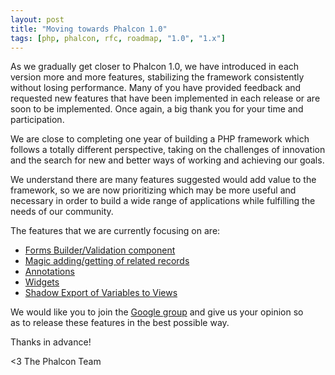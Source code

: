 ```yaml
---
layout: post
title: "Moving towards Phalcon 1.0"
tags: [php, phalcon, rfc, roadmap, "1.0", "1.x"]
---
```


As we gradually get closer to Phalcon 1.0, we have introduced in each version more and more features, stabilizing the framework consistently without losing performance. Many of you have provided feedback and requested new features that have been implemented in each release or are soon to be implemented. Once again, a big thank you for your time and participation.

We are close to completing one year of building a PHP framework which follows a totally different perspective, taking on the challenges of innovation and the search for new and better ways of working and achieving our goals.

<!--more-->
We understand there are many features suggested would add value to the framework, so we are now prioritizing which may be more useful and necessary in order to build a wide range of applications while fulfilling the needs of our community.

The features that we are currently focusing on are:

- [Forms Builder/Validation component](https://groups.google.com/d/topic/phalcon/aIgeSnOOnJc/discussion)
- [Magic adding/getting of related records](https://groups.google.com/d/topic/phalcon/7ws5n7uB_tE/discussion)
- [Annotations](https://groups.google.com/d/topic/phalcon/ToItuhWEcvw/discussion)
- [Widgets](https://groups.google.com/d/topic/phalcon/Kq88boXcdFw/discussion)
- [Shadow Export of Variables to Views](https://groups.google.com/d/topic/phalcon/BpaZg0RFbYI/discussion)

We would like you to join the [Google group](https://groups.google.com/forum/#!forum/phalcon) and give us your opinion so as to release these features in the best possible way.

Thanks in advance!


<3 The Phalcon Team
